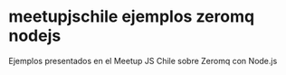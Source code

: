 # meetupjschile ejemplos zeromq nodejs
Ejemplos presentados en el Meetup JS Chile sobre Zeromq con Node.js
